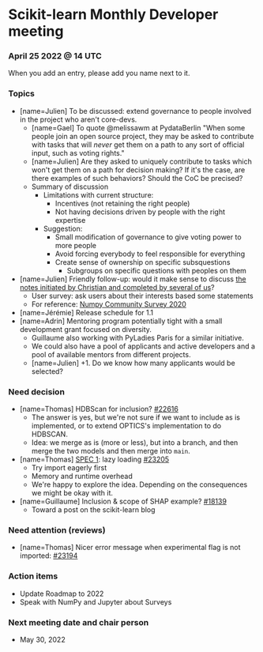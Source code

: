 # Scikit-learn Monthly Developer meeting
### April 25 2022 @ 14 UTC

When you add an entry, please add you name next to it.

### Topics

- [name=Julien] To be discussed: extend governance to people involved in the project who aren't core-devs.
    - [name=Gael] To quote @melissawm at PydataBerlin "When some people join an open source project, they may be asked to contribute with tasks that will *never* get them on a path to any sort of official input, such as voting rights."
    - [name=Julien] Are they asked to uniquely contribute to tasks which won't get them on a path for decision making? If it's the case, are there examples of such behaviors? Should the CoC be precised?
    - Summary of discussion
        - Limitations with current structure:
            - Incentives (not retaining the right people)
            - Not having decisions driven by people with the right expertise
        - Suggestion:
            - Small modification of governance to give voting power to more people
            - Avoid forcing everybody to feel responsible for everything
            - Create sense of ownership on specific subsquestions
                - Subgroups on specific questions with peoples on them
- [name=Julien] Friendly follow-up: would it make sense to discuss [the notes initiated by Christian and completed by several of us](https://hackmd.io/EnU2zmM-Q0OWDmW4Y9UoXQ)?
  - User survey: ask users about their interests based some statements
  - For reference: [Numpy Community Survey 2020](https://numpy.org/surveys/NumPy_usersurvey_2020_report.pdf)
- [name=Jérémie] Release schedule for 1.1
- [name=Adrin] Mentoring program potentially tight with a small development grant focused on diversity.
    - Guillaume also working with PyLadies Paris for a similar initiative.
    - We could also have a pool of applicants and active developers and a pool of available mentors from different projects.
    - [name=Julien] +1. Do we know how many applicants would be selected?

### Need decision
- [name=Thomas] HDBScan for inclusion? [#22616](https://github.com/scikit-learn/scikit-learn/pull/22616)
    - The answer is yes, but we're not sure if we want to include as is implemented, or to extend OPTICS's implementation to do HDBSCAN.
    - Idea: we merge as is (more or less), but into a branch, and then merge the two models and then merge into `main`.
- [name=Thomas] [SPEC 1](https://scientific-python.org/specs/spec-0001/): lazy loading [#23205](https://github.com/scikit-learn/scikit-learn/issues/23205#issuecomment-1107824218)
    - Try import eagerly first
    - Memory and runtime overhead
    - We're happy to explore the idea. Depending on the consequences we might be okay with it.
- [name=Guillaume] Inclusion & scope of SHAP example? [#18139](https://github.com/scikit-learn/scikit-learn/pull/18139)
    - Toward a post on the scikit-learn blog

### Need attention (reviews)
- [name=Thomas] Nicer error message when experimental flag is not imported: [#23194](https://github.com/scikit-learn/scikit-learn/pull/23194)

### Action items
- Update Roadmap to 2022
- Speak with NumPy and Jupyter about Surveys

### Next meeting date and chair person
- May 30, 2022

